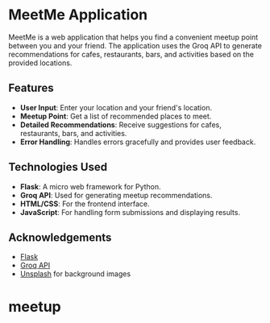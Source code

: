 # MeetMe Application

MeetMe is a web application that helps you find a convenient meetup point between you and your friend. The application uses the Groq API to generate recommendations for cafes, restaurants, bars, and activities based on the provided locations.

## Features

- **User Input**: Enter your location and your friend's location.
- **Meetup Point**: Get a list of recommended places to meet.
- **Detailed Recommendations**: Receive suggestions for cafes, restaurants, bars, and activities.
- **Error Handling**: Handles errors gracefully and provides user feedback.

## Technologies Used

- **Flask**: A micro web framework for Python.
- **Groq API**: Used for generating meetup recommendations.
- **HTML/CSS**: For the frontend interface.
- **JavaScript**: For handling form submissions and displaying results.


## Acknowledgements

- [Flask](https://flask.palletsprojects.com/)
- [Groq API](https://groq.com/)
- [Unsplash](https://unsplash.com/) for background images
# meetup
